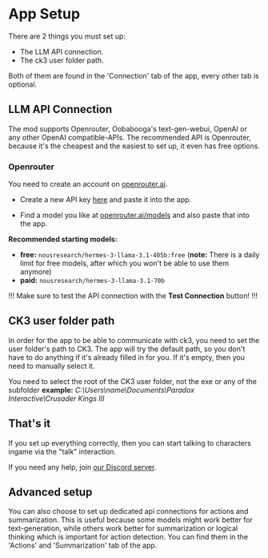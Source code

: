 # App Setup

There are 2 things you must set up:

* The LLM API connection.
* The ck3 user folder path. 

Both of them are found in the 'Connection' tab of the app, every other tab is optional.

## LLM API Connection

The mod supports Openrouter, Oobabooga's text-gen-webui, OpenAI or any other OpenAI compatible-APIs. The recommended API is Openrouter, because it's the cheapest and the easiest to set up, it even has free options.

### Openrouter

You need to create an account on [openrouter.ai](https://openrouter.ai).

* Create a new API key [here](https://openrouter.ai/settings/keys) and paste it into the app.

* Find a model you like at [openrouter.ai/models](https://openrouter.ai/models) and also paste that into the app.

**Recommended starting models:**
 * **free:** `nousresearch/hermes-3-llama-3.1-405b:free` 
 (**note:** There is a daily limit for free models, after which you won't be able to use them anymore)
 * **paid:** `nousresearch/hermes-3-llama-3.1-70b`



!!!
Make sure to test the API connection with the **Test Connection** button!
!!!

## CK3 user folder path

In order for the app to be able to communicate with ck3, you need to set the user folder's path to CK3. The app will try the default path, so you don't have to do anything if it's already filled in for you. If it's empty, then you need to manually select it. 

You need to select the root of the CK3 user folder, not the exe or any of the subfolder
**example:** *C:\Users\name\Documents\Paradox Interactive\Crusader Kings III*

## That's it

If you set up everything correctly, then you can start talking to characters ingame via the "talk" interaction.

If you need any help, join [our Discord server](https://discord.gg/yYtS2zFdKw).

## Advanced setup

You can also choose to set up dedicated api connections for actions and summarization. This is useful because some models might work better for text-generation, while others work better for summarization or logical thinking which is important for action detection. You can find them in the 'Actions' and 'Summarization' tab of the app.


